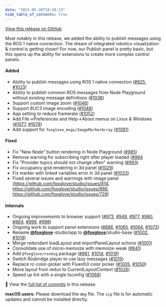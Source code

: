 ```yaml
---
date: "2021-05-26T18:50:13"
hide_table_of_contents: true
---
```

[View this release on GitHub](https://github.com/foxglove/studio/releases/tag/v0.10.1)

Most notably in this release, we added the ability to publish messages using the ROS 1 native connection. The dream of integrated robotics visualization & control is getting closer! For now, our Publish panel is pretty basic, but this opens up the ability for extensions to create more complex control panels.

#### Added

- Ability to publish messages using ROS 1 native connection ([#925](https://github.com/foxglove/studio/pull/925), [#1023](https://github.com/foxglove/studio/pull/1023))
- Ability to publish common ROS messages from Node Playground without existing message definitions ([#1038](https://github.com/foxglove/studio/pull/1038))
- Support custom image zoom ([#1046](https://github.com/foxglove/studio/pull/1046))
- Support 8UC3 image encoding ([#1048](https://github.com/foxglove/studio/pull/1048))
- App setting to reduce framerate ([#1052](https://github.com/foxglove/studio/pull/1052))
- Add File->Preferences and Help->About menus on Linux & Windows ([#1077](https://github.com/foxglove/studio/pull/1077), [#1078](https://github.com/foxglove/studio/pull/1078))
- Add support for `foxglove_msgs/ImageMarkerArray` ([#1081](https://github.com/foxglove/studio/pull/1081))

#### Fixed

- Fix "New Node" button rendering in Node Playground ([#985](https://github.com/foxglove/studio/pull/985))
- Remove warning for subscribing right after player loaded ([#994](https://github.com/foxglove/studio/pull/994)
- Fix "Provider topics should not change often" warning ([#993](https://github.com/foxglove/studio/pull/993))
- Fix occupancy grid rendering in 3d panel ([#1029](https://github.com/foxglove/studio/pull/1029))
- Fix marker with linked variables error in 3d panel ([#1033](https://github.com/foxglove/studio/pull/1033))
- Fixed several issues and warnings with image panel (https://github.com/foxglove/studio/issues/814, https://github.com/foxglove/studio/issues/866, https://github.com/foxglove/studio/issues/729)

#### Internals

- Ongoing improvements to browser support ([#973](https://github.com/foxglove/studio/pull/973), [#949](https://github.com/foxglove/studio/pull/949), [#977](https://github.com/foxglove/studio/pull/977), [#980](https://github.com/foxglove/studio/pull/980), [#984](https://github.com/foxglove/studio/pull/984), [#999](https://github.com/foxglove/studio/pull/999), [#998](https://github.com/foxglove/studio/pull/998))
- Ongoing work to support panel extensions ([#886](https://github.com/foxglove/studio/pull/886), [#1065](https://github.com/foxglove/studio/pull/1065), [#1064](https://github.com/foxglove/studio/pull/1064), [#1073](https://github.com/foxglove/studio/pull/1073))
- Rename [**@foxglove**](https://github.com/foxglove)-studio/app to [**@foxglove**](https://github.com/foxglove)/studio-base ([#1002](https://github.com/foxglove/studio/pull/1002), [#1018](https://github.com/foxglove/studio/pull/1018))
- Merge redundant loadLayout and importPanelLayout actions ([#1001](https://github.com/foxglove/studio/pull/1001))
- Consolidate use of micro-memoize with memoize-weak ([#841](https://github.com/foxglove/studio/pull/841))
- Add `@foxglove/rosmsg` package ([#981](https://github.com/foxglove/studio/pull/981), [#1014](https://github.com/foxglove/studio/pull/1014), [#1019](https://github.com/foxglove/studio/pull/1019))
- Switch Rosbridge player to use lazy messages ([#1015](https://github.com/foxglove/studio/pull/1015))
- Replace rc-color-picker with FluentUI color picker ([#1005](https://github.com/foxglove/studio/pull/1005), [#1050](https://github.com/foxglove/studio/pull/1050))
- Move layout from redux to CurrentLayoutContext ([#1026](https://github.com/foxglove/studio/pull/1026))
- Speed up lint with a single tsconfig ([#1068](https://github.com/foxglove/studio/pull/1068))

👀 View the [full list of commits](https://github.com/foxglove/studio/compare/v0.9.0...v0.10.1) in this release.

**macOS users:** Please download the `dmg` file. The `zip` file is for automatic updates and cannot be installed directly.